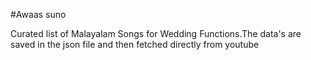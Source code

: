 #Awaas suno

Curated list of Malayalam Songs for Wedding Functions.The data's are saved in the json file and then fetched directly from youtube




